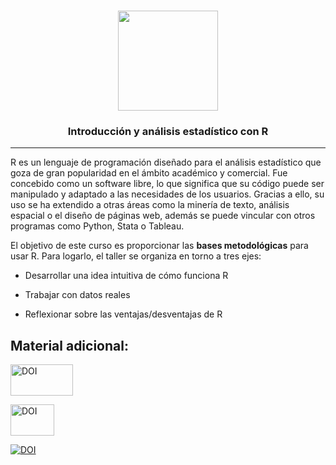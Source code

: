 <p align="center">
  
  <h3 align="center"><img src="https://user-images.githubusercontent.com/13545121/130408397-ed35f7bc-8cdf-42dc-a539-5c301812f1f1.png" align="centre" height="160" /></h3>
 
  <h3 align="center">Introducción y análisis estadístico con R</h3>
</p>

----




R es un lenguaje de programación diseñado para el análisis estadístico que goza de gran popularidad en el ámbito académico y comercial. Fue concebido como un software libre, lo que significa que su código puede ser manipulado y adaptado a las necesidades de los usuarios. Gracias a ello, su uso se ha extendido a otras áreas como la minería de texto, análisis espacial o el diseño de páginas web, además se puede vincular con otros programas como Python, Stata o Tableau.

El objetivo de este curso es proporcionar las **bases metodológicas** para usar R. Para logarlo, el taller se organiza en torno a tres ejes:


* Desarrollar una idea intuitiva de cómo funciona R

* Trabajar con datos reales

* Reflexionar sobre las ventajas/desventajas de R


## Material adicional:   

<p align="left">
   <a href="https://www.sigma161.com/R-intro/"><img src="https://user-images.githubusercontent.com/13545121/187106364-dccc1730-a0e8-4634-96da-16227d5182f2.PNG" width="100" height="50" alt="DOI">
<p align="left">
   <a href="https://www.youtube.com/channel/UCqFqrso2IfSX_N-J1ZicKFA"><img src="https://user-images.githubusercontent.com/13545121/187106452-356da2db-d3bd-4429-95a6-b60f4afe7448.PNG" width="70" height="50" alt="DOI">
<p align="left">
<p align="left">
   <a href="https://zenodo.org/badge/latestdoi/396588644"><img src="https://zenodo.org/badge/396588644.svg" alt="DOI">
<p align="left">


